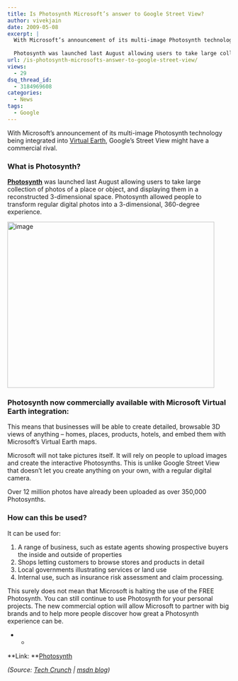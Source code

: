 ```yaml
---
title: Is Photosynth Microsoft’s answer to Google Street View?
author: vivekjain
date: 2009-05-08
excerpt: |
  With Microsoft’s announcement of its multi-image Photosynth technology being integrated into Virtual Earth, Google's Street View might have a commercial rival.
  
  Photosynth was launched last August allowing users to take large collection of photos of a place or object, and displaying them in a reconstructed 3-dimensional space.
url: /is-photosynth-microsofts-answer-to-google-street-view/
views:
  - 29
dsq_thread_id:
  - 3184969608
categories:
  - News
tags:
  - Google
---
```

With Microsoft’s announcement of its multi-image Photosynth technology being integrated into <a href="http://www.microsoft.com/virtualearth/resources/news.aspx" onclick="_gaq.push(['_trackEvent', 'outbound-article', 'http://www.microsoft.com/virtualearth/resources/news.aspx', 'Virtual Earth']);" >Virtual Earth</a>, Google&#8217;s Street View might have a commercial rival.

### What is Photosynth?

**<a href="http://www.photosynth.net/Default.aspx" onclick="_gaq.push(['_trackEvent', 'outbound-article', 'http://www.photosynth.net/Default.aspx', 'Photosynth']);" >Photosynth</a>** was launched last August allowing users to take large collection of photos of a place or object, and displaying them in a reconstructed 3-dimensional space. Photosynth allowed people to transform regular digital photos into a 3-dimensional, 360-degree experience.

<img class="wp-image-53785" style="float: none;margin-left: auto;margin-right: auto" src="http://cdn.devilsworkshop.org/files/2009/05/image9.png" border="0" alt="image" width="467" height="375" />

### Photosynth now commercially available with Microsoft Virtual Earth integration:

This means that businesses will be able to create detailed, browsable 3D views of anything &#8211; homes, places, products, hotels, and embed them with Microsoft&#8217;s Virtual Earth maps.

Microsoft will not take pictures itself. It will rely on people to upload images and create the interactive Photosynths. This is unlike Google Street View that doesn’t let you create anything on your own, with a regular digital camera.

Over 12 million photos have already been uploaded as over 350,000 Photosynths.

### How can this be used?

It can be used for:

  1. A range of business, such as estate agents showing prospective buyers the inside and outside of properties
  2. Shops letting customers to browse stores and products in detail
  3. Local governments illustrating services or land use
  4. Internal use, such as insurance risk assessment and claim processing.

This surely does not mean that Microsoft is halting the use of the FREE Photosynth. You can still continue to use Photosynth for your personal projects. The new commercial option will allow Microsoft to partner with big brands and to help more people discover how great a Photosynth experience can be.

* *

**Link: **<a href="http://www.photosynth.net/Default.aspx" onclick="_gaq.push(['_trackEvent', 'outbound-article', 'http://www.photosynth.net/Default.aspx', 'Photosynth']);" >Photosynth</a>

*(Source: <a href="http://www.techcrunch.com/2009/05/07/where-awesomeness-meets-microsoft-integrates-photosynth-with-virtual-earth/" onclick="_gaq.push(['_trackEvent', 'outbound-article', 'http://www.techcrunch.com/2009/05/07/where-awesomeness-meets-microsoft-integrates-photosynth-with-virtual-earth/', 'Tech Crunch']);" >Tech Crunch</a> | <a href="http://blogs.msdn.com/photosynth/" onclick="_gaq.push(['_trackEvent', 'outbound-article', 'http://blogs.msdn.com/photosynth/', 'msdn blog']);" >msdn blog</a>)*

